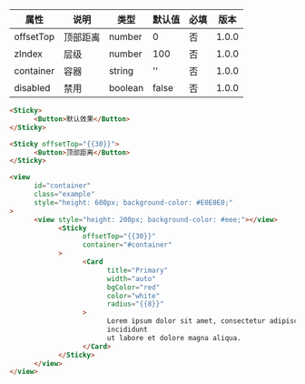 | 属性 | 说明 | 类型 | 默认值 | 必填 | 版本 |
| - | - | - | - | - | - |
| offsetTop | 顶部距离 | number | 0 | 否 | 1.0.0 |
| zIndex | 层级 | number | 100 | 否 | 1.0.0 |
| container | 容器 | string | '' | 否 | 1.0.0 |
| disabled | 禁用 | boolean | false | 否 | 1.0.0 |

<Title>默认效果</Title>

```html
<Sticky>
      <Button>默认效果</Button>
</Sticky>
```

<Title>顶部距离</Title>

```html
<Sticky offsetTop="{{30}}">
      <Button>顶部距离</Button>
</Sticky>
```

<Title>指定容器</Title>

```html
<view
      id="container"
      class="example"
      style="height: 600px; background-color: #E0E0E0;"
>
      <view style="height: 200px; background-color: #eee;"></view>
            <Sticky
                  offsetTop="{{30}}"
                  container="#container"
            >
                  <Card
                        title="Primary"
                        width="auto"
                        bgColor="red"
                        color="white"
                        radius="{{8}}"
                  >
                        Lorem ipsum dolor sit amet, consectetur adipiscing elit, sed do eiusmod tempor
                        incididunt
                        ut labore et dolore magna aliqua.
                  </Card>
            </Sticky>
      </view>
</view>
```